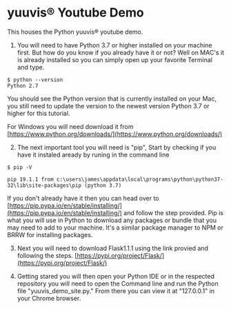 # yuuvis® Youtube Demo


This houses the Python yuuvis® youtube demo.  

1. You will need to have Python 3.7 or higher installed on your machine first. But how do you know if you already have it or not? Well on MAC's it is already installed so you can simply open up your favorite Terminal and type.
```
$ python --version
Python 2.7 
```
You should see the Python version that is currently installed on your Mac, you still need to update the version to the newest version Python 3.7 or higher for this tutorial.

For Windows you will need download it from [https://www.python.org/downloads/](https://www.python.org/downloads/)

2. The next important tool you will need is "pip", Start by checking if you have it instaled aready by runing in the command line
```
$ pip -V

pip 19.1.1 from c:\users\james\appdata\local\programs\python\python37-32\lib\site-packages\pip (python 3.7)

```
If you don't already have it then you can head over to [https://pip.pypa.io/en/stable/installing/](https://pip.pypa.io/en/stable/installing/) and follow the step provided. Pip is what you will use in Python to download any packages or bundle that you may need to add to your machine. It's a similar package manager to NPM or BRRW for installing packages.

3. Next you will need to download Flask1.1.1 using the link provied and following the steps.  [https://pypi.org/project/Flask/](https://pypi.org/project/Flask/)

4. Getting stared you will then open your Python IDE or in the respected repository you will need to open the Command line and run the Python file "yuuvis_demo_site.py." From there you can view it at "127.0.0.1" in your Chrome browser. 



